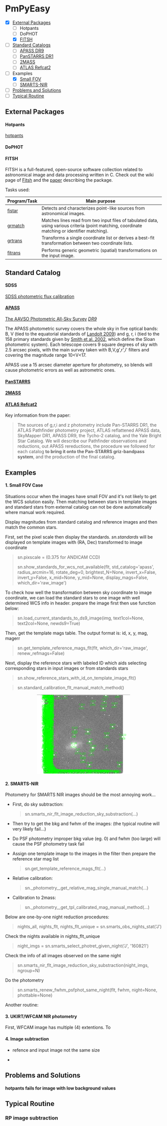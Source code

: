 # PmPyEasy

- [x] [External Packages](#etp)
  - [ ] Hotpants
  - [ ] DoPHOT
  - [x] [FITSH](#fitsh)
- [ ] [Standard Catalogs](#std)
  - [ ] [APASS DR9](#apass)
  - [ ] [PanSTARRS DR1](#panstarrs)
  - [ ] [2MASS](#2mass)
  - [ ] [ATLAS Refcat2](#refcat2)
- [ ] Examples
  - [x] [Small FOV](#smallfov)
  - [ ] [SMARTS-NIR](#smartsir)
- [ ] [Problems and Solutions](#problem)
- [ ] [Typical Routine](#routine)

<div style="page-break-after: always; break-after: page;"></div>

## External Packages <a name="etp"></a>

#### Hotpants

[hotpants](https://github.com/acbecker/hotpants)

#### DoPHOT

#### FITSH <a name="fitsh"></a>

FITSH is a full-featured, open-source software collection related to astronomical image and data processing written in C. Check out the wiki page of [Fitsh](1) and the [paper](2) describing the package.

Tasks used:

| Program/Task     | Main purpose |
| -----------      | ----------- |
| [fistar](3)      | Detects and characterizes point-like sources from astronomical images.      |
| [grmatch](4)     | Matches lines read from two input files of tabulated data, using various criteria (point matching, coordinate matching or identifier matching).        |
| [grtrans](5)     | Transforms a single coordinate list or derives a best-fit transformation between two coordinate lists. |
| [fitrans](6)     | Performs generic geometric (spatial) transformations on the input image. |

[1]: https://fitsh.net/wiki/Main_Page
[2]: https://ui.adsabs.harvard.edu/abs/2012MNRAS.421.1825P/abstract
[3]: https://fitsh.net/wiki/man/fistar
[4]: https://fitsh.net/wiki/man/grmatch
[5]: https://fitsh.net/wiki/man/grtrans
[6]: https://fitsh.net/wiki/man/fitrans

<div style="page-break-after: always; break-after: page;"></div>

## Standard Catalog <a name="std"></a>
#### SDSS

[SDSS photometric flux calibration](5)

#### [APASS](1) <a name="apass"></a>
[The AAVSO Photometric All-Sky Survey](6) [*DR9*](7)

The APASS photometric survey covers the whole sky in five optical bands: B, V (tied to the equatorial standards of [Landolt 2009](8)) and g, r, i (tied to the 158 primary standards given by [Smith et al. 2002](9), which define the Sloan photometric system). Each telescope covers 9 square degrees of sky with 2.5 arcsec pixels, with the main survey taken with B,V,g',r',i' filters and covering the magnitude range 10$<$V$<$17.

APASS use a 15 arcsec diameter aperture for photometry, so blends will cause photometric errors as well as astrometric ones.

#### [PanSTARRS](2) <a name="panstarrs"></a>

#### [2MASS](3) <a name="2mass"></a>

#### [ATLAS Refcat2](4) <a name="refcat2"></a>

Key information from the paper:
  > The sources of g,r,i and z photometry include Pan-STARRS DR1, the ATLAS Pathfinder photometry project, ATLAS reflattened APASS data, SkyMapper DR1, APASS DR9, the Tycho-2 catalog, and the Yale Bright Star Catalog.
  > We will describe our Pathfinder observations and reductions, out APASS rereductions, the procedure we followed for each catalog **to bring it onto the Pan-STARRS griz-bandpass system**, and the production of the final catalog.


[1]: https://cdsarc.unistra.fr/viz-bin/cat/II/336
[2]: https://ui.adsabs.harvard.edu/abs/2012ApJ...750...99T/abstract
[3]: https://cdsarc.unistra.fr/viz-bin/cat/II/246
[4]: https://ui.adsabs.harvard.edu/abs/2018ApJ...867..105T/abstract
[5]: http://classic.sdss.org/dr5/algorithms/fluxcal.html
[6]: https://www.aavso.org/apass
[7]: https://ui.adsabs.harvard.edu/abs/2016yCat.2336....0H/abstract
[8]: https://ui.adsabs.harvard.edu/abs/2009AJ....137.4186L/abstract
[9]: https://ui.adsabs.harvard.edu/abs/2002AJ....123.2121S/abstract

## Examples

#### 1. Small FOV Case <a name='smallfov'></a>

Situations occur when the images have small FOV and it's not likely to get the WCS solution easily. Then matching between stars in template images and standard stars from external catalog can not be done automatically where manual work required.

Display magnitudes from standard catalog and reference images and then match the common stars.

First, set the pixel scale then display the standards. *sn.standards* will be displayed on template images with (RA, Dec) transformed to image coordinate
> sn.pixscale = (0.375 for ANDICAM CCD)
>
> sn.show_standards_for_wcs_not_available(flt, std_catalog='apass', radius_arcmin=16, rotate_deg=0, brightest_N=None, invert_x=False, invert_y=False, x_mid=None, y_mid=None, display_mags=False, which_dir='raw_image')


To check how well the transformation between sky coordinate to image coordinate, we can load the standard stars to one image with well determined WCS info in header. prepare the image first then use function below:
> sn.load_current_standards_to_ds9_image(img, text1col=None, text2col=None, newds9=True)

Then, get the template mags table. The output format is: id, x, y, mag, magerr

> sn.get_template_reference_mags_flt(flt, which_dir='raw_image', renew_refmags=False)

Next, display the reference stars with labeled ID which aids selecting corresponding stars in input images or from standards stars

> sn.show_reference_stars_with_id_on_template_image_flt()



> sn.standard_calibration_flt_manual_match_method()


<center>
<img src="edge_false_detection.png" alt="drawing" width="300"/>
</center>


#### 2. SMARTS-NIR <a name='smartsir'></a>

Photometry for SMARTS NIR images should be the most annoying work...

- First, do sky subtraction:
  > sn.smarts_nir_flt_image_reduction_sky_substraction(...)

- Then try to get the bkg and fwhm of the images:
(the typical routine will very likely fail...)

- Do PSF photometry
improper bkg value (eg. 0) and fwhm (too large) will cause the PSF photometry task fail

- Assign one template image to the images in the filter then prepare the reference star mag list
  > sn.get_template_reference_mags_flt(...)

- Relative calibration:
  > sn._photometry__get_relative_mag_single_manual_match(...)

- Calibration to 2mass:
  > sn._photometry__get_tpl_calibrated_mag_manual_method(...)


Below are one-by-one night reduction procedures:
  > nights_all, nights_flt, nights_flt_unique = sn.smarts_obs_nights_stat('J')

Check the nights available in nights_flt_unique
  > night_imgs = sn.smarts_select_photret_given_night('J', '160821')

Check the info of all images observed on the same night
  >sn.smarts_nir_flt_image_reduction_sky_substraction(night_imgs, ngroup=N)

Do the photometry
> sn.smarts_renew_fwhm_psfphot_same_night(flt, fwhm, night=None, phottable=None)



Another routine:





#### 3. UKIRT/WFCAM NIR photometry

First, WFCAM image has multiple (4) extentions. To



#### 4. Image subtraction

- refence and input image not the same size
  >
-

##  Problems and Solutions <a name='problem'></a>

#### hotpants fails for image with low background values

## Typical Routine <a name='routine'></a>

### RP image subtraction
